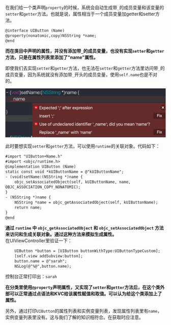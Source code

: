 


在我们给一个类声明`property`的时候，系统会自动生成带`_`的成员变量和该变量的`setter`和`getter`方法。也就是说，属性相当于一个成员变量加getter和setter方法。

```
@interface UIButton (Name)
@property(nonatomic,copy)NSString *name;
@end
```
**而在类目中声明的属性，并没有添加带`_`的成员变量，也没有实现`setter`和`getter`方法，只是在属性列表里添加了"name"属性。**

即使我们去实现`setter`和`getter`方法，也无法在`setter`和`getter`方法里访问带`_`的成员变量，因为系统就没有添加带`_`开头的成员变量，使用`self.name`也是不对的。 

![image](https://raw.githubusercontent.com/alexiiio/LD-Notes/master/pics/runtimeCategoryProperty.png)

此时要想实现`setter`和`getter`方法，可以使用`runtime`的关联对象。代码如下：

```
#import "UIButton+Name.h"
#import <objc/runtime.h>
@implementation UIButton (Name)
static const void *kUIButtonName = @"kUIButtonName";
- (void)setName:(NSString *)name {
    objc_setAssociatedObject(self, kUIButtonName, name, OBJC_ASSOCIATION_COPY_NONATOMIC);
}
- (NSString *)name {
    NSString *name = objc_getAssociatedObject(self, kUIButtonName);
    return name;
}
@end
```

**通过 `runtime` 中 `objc_getAssociatedObject` 和 `objc_setAssociatedObject` 方法来访问和生成关联对象。通过这种方法来模拟生成属性。**      
在UIViewController里验证一下：
```
    UIButton *button = [UIButton buttonWithType:UIButtonTypeCustom];
    [self.view addSubview:button];
    button.name = @"sarah";
    NSLog(@"%@",button.name);
```
控制台正常打印出：`sarah`

**在分类里使用`@property`声明属性，又实现了`setter`和`getter`方法后，在这个类外部可以正常通过点语法和KVC给该属性赋值和取值。可以认为给这个类添加上了属性。**

另外，通过打印`UIButton`的属性列表和实例变量列表，发现属性列表里有`name`，实例变量列表里没有。这与我们了解的知识相符合。在获取时应注意。